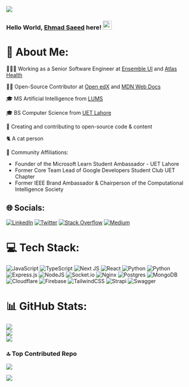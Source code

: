 <img src="https://camo.githubusercontent.com/22c659e86aead172451881b2992561409cf79ab99af515bbe4a4e51f715c5ad2/68747470733a2f2f63617073756c652d72656e6465722e76657263656c2e6170702f6170693f747970653d776176696e6726636f6c6f723d6772616469656e74266865696768743d3238302673656374696f6e3d68656164657226746578743d4869253230746865726525323025463025394625393125384226666f6e7453697a653d3930">

### Hello World, [Ehmad Saeed](https://ehmad.dev/) here! <img src="https://user-images.githubusercontent.com/46846821/87522094-a135a000-c69e-11ea-899d-e8093968ef3b.gif" width="24px">

# 💫 About Me:

👨🏻‍💻 Working as a Senior Software Engineer at [Ensemble UI](https://ensembleui.com/) and [Atlas Health](https://atlas.health/)

🙏🏻 Open-Source Contributor at [Open edX](https://openedx.org/) and [MDN Web Docs](https://developer.mozilla.org/en-US/)

🎓 MS Artificial Intelligence from [LUMS](https://lums.edu.pk/)

🎓 BS Computer Science from [UET Lahore](https://uet.edu.pk/)

👯 Creating and contributing to open-source code & content

🐈 A cat person

🔰 Community Affiliations:

- Founder of the Microsoft Learn Student Ambassador - UET Lahore
- Former Core Team Lead of Google Developers Student Club UET Chapter
- Former IEEE Brand Ambassador & Chairperson of the Computational Intelligence Society

## 🌐 Socials:

[![LinkedIn](https://img.shields.io/badge/LinkedIn-%230077B5.svg?logo=linkedin&logoColor=white)](https://linkedin.com/in/justEhmadSaeed)
[![Twitter](https://img.shields.io/badge/Twitter-%231DA1F2.svg?logo=Twitter&logoColor=white)](https://twitter.com/justEhmadSaeed)
[![Stack Overflow](https://img.shields.io/badge/-Stackoverflow-FE7A16?logo=stack-overflow&logoColor=white)](https://stackoverflow.com/users/12956040)
[![Medium](https://img.shields.io/badge/Medium-12100E?logo=medium&logoColor=white)](https://medium.com/@justEhmadSaeed)

# 💻 Tech Stack:

![JavaScript](https://img.shields.io/badge/javascript-%23323330.svg?style=for-the-badge&logo=javascript&logoColor=%23F7DF1E)
![TypeScript](https://img.shields.io/badge/typescript-%23007ACC.svg?style=for-the-badge&logo=typescript&logoColor=white)
![Next JS](https://img.shields.io/badge/Next-black?style=for-the-badge&logo=next.js&logoColor=white)
![React](https://img.shields.io/badge/react-%2320232a.svg?style=for-the-badge&logo=react&logoColor=%2361DAFB)
![Python](https://img.shields.io/badge/python%20-%2314354C.svg?style=for-the-badge&logo=python&logoColor=white)
![Python](https://img.shields.io/badge/django%20-%23092E20.svg?&style=for-the-badge&logo=django&logoColor=white)
![Express.js](https://img.shields.io/badge/express.js-%23404d59.svg?style=for-the-badge&logo=express&logoColor=%2361DAFB)
![NodeJS](https://img.shields.io/badge/node.js-6DA55F?style=for-the-badge&logo=node.js&logoColor=white)
![Socket.io](https://img.shields.io/badge/Socket.io-black?style=for-the-badge&logo=socket.io&badgeColor=010101)
![Nginx](https://img.shields.io/badge/nginx-%23009639.svg?style=for-the-badge&logo=nginx&logoColor=white)
![Postgres](https://img.shields.io/badge/postgres-%23316192.svg?style=for-the-badge&logo=postgresql&logoColor=white)
![MongoDB](https://img.shields.io/badge/MongoDB-%234ea94b.svg?style=for-the-badge&logo=mongodb&logoColor=white)
![Cloudflare](https://img.shields.io/badge/Cloudflare-F38020?style=for-the-badge&logo=Cloudflare&logoColor=white)
![Firebase](https://img.shields.io/badge/firebase-%23039BE5.svg?style=for-the-badge&logo=firebase)
![TailwindCSS](https://img.shields.io/badge/tailwindcss-%2338B2AC.svg?style=for-the-badge&logo=tailwind-css&logoColor=white)
![Strapi](https://img.shields.io/badge/strapi-%232E7EEA.svg?style=for-the-badge&logo=strapi&logoColor=white)
![Swagger](https://img.shields.io/badge/-Swagger-%23Clojure?style=for-the-badge&logo=swagger&logoColor=white)

# 📊 GitHub Stats:

![](https://github-readme-stats.vercel.app/api?username=justEhmadSaeed&theme=dark&hide_border=false&include_all_commits=true&count_private=true)<br/>
![](https://github-readme-streak-stats.herokuapp.com/?user=justEhmadSaeed&theme=dark&hide_border=false)<br/>
![](https://github-readme-stats.vercel.app/api/top-langs/?username=justEhmadSaeed&theme=dark&hide_border=false&include_all_commits=true&count_private=true&layout=compact)

### 🔝 Top Contributed Repo

![](https://github-contributor-stats.vercel.app/api?username=justEhmadSaeed&limit=5&theme=dark&combine_all_yearly_contributions=true)

<img src="https://camo.githubusercontent.com/f05e5dfdc431bdd7b3fa8115063607f4e4d40a095b818f06c7c1c96dd23b48a8/68747470733a2f2f63617073756c652d72656e6465722e76657263656c2e6170702f6170693f747970653d776176696e6726636f6c6f723d6772616469656e74266865696768743d3135302673656374696f6e3d666f6f746572">
